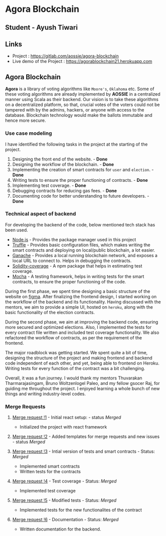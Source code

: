 # Agora Blockchain

## Student - Ayush Tiwari

## Links

- Project : https://gitlab.com/aossie/agora-blockchain
- Live demo of the Project : https://agorablockchain21.herokuapp.com

## Agora Blockchain

**Agora** is a library of voting algorithms like `Moore's`, `Oklahoma` etc. Some of these voting algorithms are already implemented by **AOSSIE** in a centralized manner using Scala as their backend. Our vision is to take these algorithms on a decentralized platform, so that, crucial votes of the voters could not be tampered with by the admins, hackers, or anyone with access to the database. Blockchain technology would make the ballots immutable and hence more secure.

### Use case modeling

I have identified the following tasks in the project at the starting of the project.

1. Designing the front end of the website. - **Done**
2. Designing the workflow of the blockchain. - **Done**
3. Implementing the creation of smart contracts for `user` and `election`. - **Done**
4. Writing tests to ensure the proper functioning of contracts. - **Done**
5. Implementing test coverage. - **Done**
6. Debugging contracts for reducing gas fees. - **Done**
7. Documenting code for better understanding to future developers. - **Done**

### Technical aspect of backend

For developing the backend of the code, below mentioned tech stack has been used.

- [Node.js](https://nodejs.org/en/) - Provides the package manager used in this project
- [Truffle](https://www.trufflesuite.com) - Provides basic configuration files, which makes writing the smart contracts and deploying on local/public blockchain, a lot easier.
- [Ganache](https://www.trufflesuite.com/ganache) - Provides a local running blockchain network, and exposes a local URL to connect to. Helps in debugging the contracts.
- [Solidity-coverage](https://www.npmjs.com/package/solidity-coverage) - A npm package that helps in estimating test coverage.
- [Mocha](https://mochajs.org) - A testing framework, helps in writing tests for the smart contracts, to ensure the proper functioning of the code.

During the first phase, we spent time designing a basic structure of the website on [figma](https://www.figma.com). After finalizing the frontend design, I started working on the workflow of the backend and its functionality. Having discussed with the mentors, we aim to provide a simple UI, hosted on `heroku`, along with the basic functionality of the election contracts.

During the second phase, we aim at improving the backend code, ensuring more secured and optimized elections. Also, I implemented the tests for every contract file written and included test coverage functionality. We also refactored the workflow of contracts, as per the requirement of the frontend.

The major roadblock was getting started. We spent quite a bit of time, designing the structure of the project and making frontend and backend code independent of each other, and yet, being able to frontend on Heroku. Writing tests for every function of the contract was a bit challenging.

Overall, it was a fun journey. I would thank my mentors Thuvarakan Tharmarajasingam, Bruno Woltzenlogel Paleo, and my fellow gsocer Raj, for guiding me throughout the project. I enjoyed learning a whole bunch of new things and writing industry-level codes.

### Merge Requests

1. [ Merge request !1](https://gitlab.com/aossie/agora-blockchain/-/merge_requests/1) - Initial react setup: - status _Merged_

   - Initialized the project with react framework

2. [Merge request !2](https://gitlab.com/aossie/agora-blockchain/-/merge_requests/2) - Added templates for merge requests and new issues - status _Merged_

3. [Merge request !3](https://gitlab.com/aossie/agora-blockchain/-/merge_requests/9) - Intial version of tests and smart contracts - Status: _Merged_

   - Implemented smart contracts
   - Written tests for the contracts

4. [Merge request !4](https://gitlab.com/aossie/agora-blockchain/-/merge_requests/14) - Test coverage - Status: _Merged_

   - Implemented test coverage

5. [Merge request !5](https://gitlab.com/aossie/agora-blockchain/-/merge_requests/15) - Modified tests - Status: _Merged_

   - Implemented tests for the new functionalites of the contract

6. [Merge request !6](https://gitlab.com/aossie/agora-blockchain/-/merge_requests/18) - Documentation - Status: _Merged_

   - Written documentation for the backend.
